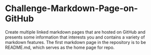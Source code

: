 # Challenge-Markdown-Page-on-GitHub
Create multiple linked markdown pages that are hosted on GitHub and presents some information that interests you and contains a variety of markdown features. The first markdown page in the repository is to be README.md, which serves as the home page for repo.
